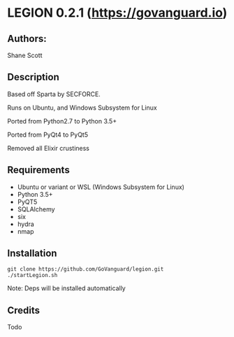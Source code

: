 LEGION 0.2.1 (https://govanguard.io)
==

Authors:
----
Shane Scott


Description
----

Based off Sparta by SECFORCE.

Runs on Ubuntu, and Windows Subsystem for Linux

Ported from Python2.7 to Python 3.5+

Ported from PyQt4 to PyQt5

Removed all Elixir crustiness


Requirements
----

* Ubuntu or variant or WSL (Windows Subsystem for Linux)
* Python 3.5+
* PyQT5
* SQLAlchemy
* six
* hydra
* nmap

Installation
----
```
git clone https://github.com/GoVanguard/legion.git
./startLegion.sh
```
Note: Deps will be installed automatically

Credits
----

Todo
